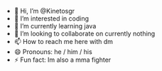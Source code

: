 - 👋 Hi, I’m @Kinetosgr
- 👀 I’m interested in coding
- 🌱 I’m currently learning java
- 💞️ I’m looking to collaborate on currently nothing
- 📫 How to reach me here with dm
- 😄 Pronouns: he / him / his
- ⚡ Fun fact: Im also a mma fighter

<!---
Kinetosgr/Kinetosgr is a ✨ special ✨ repository because its `README.md` (this file) appears on your GitHub profile.
You can click the Preview link to take a look at your changes.
--->
